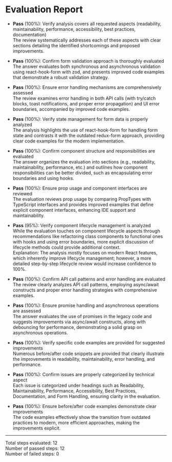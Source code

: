 # Evaluation Report

- **Pass** (100%): Verify analysis covers all requested aspects (readability, maintainability, performance, accessibility, best practices, documentation)  
  The review systematically addresses each of these aspects with clear sections detailing the identified shortcomings and proposed improvements.
  
- **Pass** (100%): Confirm form validation approach is thoroughly evaluated  
  The answer evaluates both synchronous and asynchronous validation using react-hook-form with zod, and presents improved code examples that demonstrate a robust validation strategy.
  
- **Pass** (100%): Ensure error handling mechanisms are comprehensively assessed  
  The review examines error handling in both API calls (with try/catch blocks, toast notifications, and proper error propagation) and UI error boundaries, accompanied by improved code examples.
  
- **Pass** (100%): Verify state management for form data is properly analyzed  
  The analysis highlights the use of react-hook-form for handling form state and contrasts it with the outdated redux-form approach, providing clear code examples for the modern implementation.
  
- **Pass** (100%): Confirm component structure and responsibilities are evaluated  
  The answer organizes the evaluation into sections (e.g., readability, maintainability, performance, etc.) and outlines how component responsibilities can be better divided, such as encapsulating error boundaries and using hooks.
  
- **Pass** (100%): Ensure prop usage and component interfaces are reviewed  
  The evaluation reviews prop usage by comparing PropTypes with TypeScript interfaces and provides improved examples that define explicit component interfaces, enhancing IDE support and maintainability.
  
- **Pass** (95%): Verify component lifecycle management is analyzed  
  While the evaluation touches on component lifecycle aspects through recommendations like refactoring class components to functional ones with hooks and using error boundaries, more explicit discussion of lifecycle methods could provide additional context.  
  Explanation: The analysis mostly focuses on modern React features, which inherently improve lifecycle management; however, a more detailed step-by-step lifecycle review would increase confidence to 100%.
  
- **Pass** (100%): Confirm API call patterns and error handling are evaluated  
  The review clearly analyzes API call patterns, employing async/await constructs and proper error handling strategies with comprehensive examples.
  
- **Pass** (100%): Ensure promise handling and asynchronous operations are assessed  
  The answer evaluates the use of promises in the legacy code and suggests improvements via async/await constructs, along with debouncing for performance, demonstrating a solid grasp on asynchronous operations.
  
- **Pass** (100%): Verify specific code examples are provided for suggested improvements  
  Numerous before/after code snippets are provided that clearly illustrate the improvements in readability, maintainability, error handling, and performance.
  
- **Pass** (100%): Confirm issues are properly categorized by technical aspect  
  Each issue is categorized under headings such as Readability, Maintainability, Performance, Accessibility, Best Practices, Documentation, and Form Handling, ensuring clarity in the evaluation.
  
- **Pass** (100%): Ensure before/after code examples demonstrate clear improvements  
  The code examples effectively show the transition from outdated practices to modern, more efficient approaches, making the improvements explicit.

---

Total steps evaluated: 12  
Number of passed steps: 12  
Number of failed steps: 0